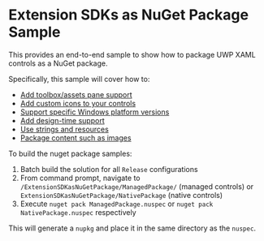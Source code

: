 	
# Extension SDKs as NuGet Package Sample
This provides an end-to-end sample to show how to package UWP XAML controls as a NuGet package. 

Specifically, this sample will cover how to:
* [Add toolbox/assets pane support ](https://docs.microsoft.com/en-us/nuget/guides/create-uwp-controls#add-toolboxassets-pane-support-for-xaml-controls)
* [Add custom icons to your controls](https://docs.microsoft.com/en-us/nuget/guides/create-uwp-controls#add-custom-icons-to-your-controls)
* [Support specific Windows platform versions](https://docs.microsoft.com/en-us/nuget/guides/create-uwp-controls#support-specific-windows-platform-versions)
* [Add design-time support](https://docs.microsoft.com/en-us/nuget/guides/create-uwp-controls#add-design-time-support)
* [Use strings and resources](https://docs.microsoft.com/en-us/nuget/guides/create-uwp-controls#use-strings-and-resources)
* [Package content such as images](https://docs.microsoft.com/en-us/nuget/guides/create-uwp-controls#package-content-such-as-images)

To build the nuget package samples:

1. Batch build the solution for all `Release` configurations
2. From command prompt, navigate to `/ExtensionSDKasNuGetPackage/ManagedPackage/` (managed controls) or `ExtensionSDKasNuGetPackage/NativePackage` (native controls)
3. Execute `nuget pack ManagedPackage.nuspec` or `nuget pack NativePackage.nuspec` respectively

This will generate a `nupkg` and place it in the same directory as the `nuspec`.
